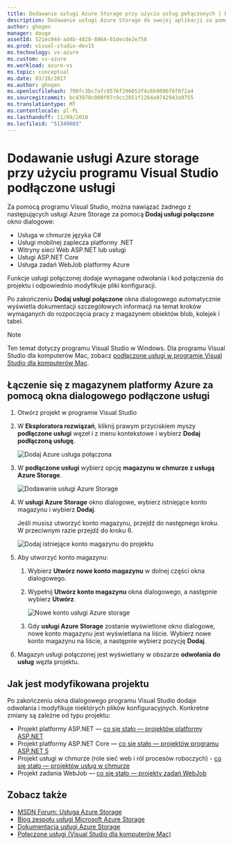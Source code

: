 ```yaml
---
title: Dodawanie usługi Azure Storage przy użyciu usług połączonych | Dokumentacja firmy Microsoft
description: Dodawanie usługi Azure Storage do swojej aplikacji za pomocą okna dialogowego programu Visual Studio Dodaj połączone usługi
author: ghogen
manager: douge
assetId: 521ec044-ad4b-4828-8864-01decde2e758
ms.prod: visual-studio-dev15
ms.technology: vs-azure
ms.custom: vs-azure
ms.workload: azure-vs
ms.topic: conceptual
ms.date: 03/26/2017
ms.author: ghogen
ms.openlocfilehash: 790fc3bc7afc9576f296053f4c6b9896f6f8f2a4
ms.sourcegitcommit: bc43970c000f07c9cc2051f1264a9742943a9755
ms.translationtype: MT
ms.contentlocale: pl-PL
ms.lasthandoff: 11/09/2018
ms.locfileid: "51349603"
---
```

# <a name="adding-azure-storage-by-using-visual-studio-connected-services"></a>Dodawanie usługi Azure storage przy użyciu programu Visual Studio podłączone usługi

Za pomocą programu Visual Studio, można nawiązać żadnego z następujących usługi Azure Storage za pomocą **Dodaj usługi połączone** okno dialogowe:

- Usługa w chmurze języka C#
- Usługi mobilnej zaplecza platformy .NET
- Witryny sieci Web ASP.NET lub usługi
- Usługi ASP.NET Core
- Usługa zadań WebJob platformy Azure

Funkcje usługi połączonej dodaje wymagane odwołania i kod połączenia do projektu i odpowiednio modyfikuje pliki konfiguracji.

Po zakończeniu **Dodaj usługi połączone** okna dialogowego automatycznie wyświetla dokumentacji szczegółowych informacji na temat kroków wymaganych do rozpoczęcia pracy z magazynem obiektów blob, kolejek i tabel.

> [!NOTE]
> Ten temat dotyczy programu Visual Studio w Windows. Dla programu Visual Studio dla komputerów Mac, zobacz [podłączone usługi w programie Visual Studio dla komputerów Mac](/visualstudio/mac/connected-services).

## <a name="connect-to-azure-storage-using-the-connected-services-dialog"></a>Łączenie się z magazynem platformy Azure za pomocą okna dialogowego podłączone usługi

1. Otwórz projekt w programie Visual Studio

1. W **Eksploratora rozwiązań**, kliknij prawym przyciskiem myszy **podłączone usługi** węzeł i z menu kontekstowe i wybierz **Dodaj podłączoną usługę**.

    ![Dodaj Azure usługa połączona](./media/vs-azure-tools-connected-services-storage/IC796702.png)

1. W **podłączone usługi** wybierz opcję **magazynu w chmurze z usługą Azure Storage**.

    ![Dodawanie usługi Azure Storage](./media/vs-azure-tools-connected-services-storage/add-azure-storage.png)

1. W **usługi Azure Storage** okno dialogowe, wybierz istniejące konto magazynu i wybierz **Dodaj**.

    Jeśli musisz utworzyć konto magazynu, przejdź do następnego kroku. W przeciwnym razie przejdź do kroku 6.

    ![Dodaj istniejące konto magazynu do projektu](./media/vs-azure-tools-connected-services-storage/select-azure-storage-account.png)

1. Aby utworzyć konto magazynu:

   1. Wybierz **Utwórz nowe konto magazynu** w dolnej części okna dialogowego.

   1. Wypełnij **Utwórz konto magazynu** okna dialogowego, a następnie wybierz **Utwórz**.

       ![Nowe konto usługi Azure storage](./media/vs-azure-tools-connected-services-storage/create-storage-account.png)

   1. Gdy **usługi Azure Storage** zostanie wyświetlone okno dialogowe, nowe konto magazynu jest wyświetlana na liście. Wybierz nowe konto magazynu na liście, a następnie wybierz pozycję **Dodaj**.

1. Magazyn usługi połączonej jest wyświetlany w obszarze **odwołania do usług** węzła projektu.

## <a name="how-your-project-is-modified"></a>Jak jest modyfikowana projektu

Po zakończeniu okna dialogowego programu Visual Studio dodaje odwołania i modyfikuje niektórych plików konfiguracyjnych. Konkretne zmiany są zależne od typu projektu:

- Projekt platformy ASP.NET — [co się stało — projektów platformy ASP.NET](http://go.microsoft.com/fwlink/p/?LinkId=513126)
- Projekt platformy ASP.NET Core — [co się stało — projektów programu ASP.NET 5](http://go.microsoft.com/fwlink/p/?LinkId=513124)
- Projekt usługi w chmurze (role sieć web i ról procesów roboczych) - [co się stało — projektów usług w chmurze](http://go.microsoft.com/fwlink/p/?LinkId=516965)
- Projekt zadania WebJob — [co się stało — projekty zadań WebJob](/azure/visual-studio/vs-storage-webjobs-what-happened)

## <a name="see-also"></a>Zobacz także

- [MSDN Forum: Usługa Azure Storage](https://social.msdn.microsoft.com/forums/azure/home?forum=windowsazuredata)
- [Blog zespołu usługi Microsoft Azure Storage](http://blogs.msdn.com/b/windowsazurestorage/)
- [Dokumentacja usługi Azure Storage](https://docs.microsoft.com/azure/storage/)
- [Połączone usługi (Visual Studio dla komputerów Mac)](/visualstudio/mac/connected-services)
